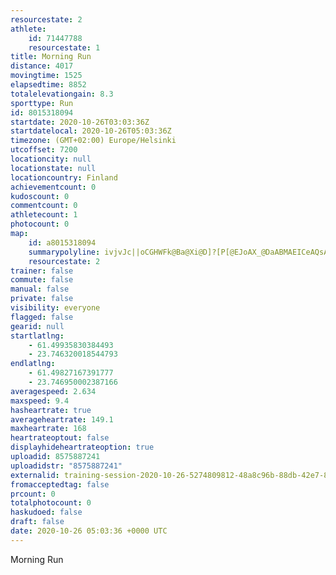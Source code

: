 ```yaml
---
resourcestate: 2
athlete:
    id: 71447788
    resourcestate: 1
title: Morning Run
distance: 4017
movingtime: 1525
elapsedtime: 8852
totalelevationgain: 8.3
sporttype: Run
id: 8015318094
startdate: 2020-10-26T03:03:36Z
startdatelocal: 2020-10-26T05:03:36Z
timezone: (GMT+02:00) Europe/Helsinki
utcoffset: 7200
locationcity: null
locationstate: null
locationcountry: Finland
achievementcount: 0
kudoscount: 0
commentcount: 0
athletecount: 1
photocount: 0
map:
    id: a8015318094
    summarypolyline: ivjvJc||oCGHWFk@Ba@Xi@D]?[P[@EJoAX_@DaABMAEICeAQsA?SSe@MsAGMUSCGGo@K[IEk@Kc@DWPu@jAABEEIUE[KUOs@O]o@eCg@_Be@cA[eAoAoDeAkDG[Iu@OMRgANi@Bq@Hu@Hi@DKFKPINSXUnAkAPYLKTKDCH@@BK^Id@WhCUjAc@`AIt@EHAXDr@FXNTFb@Bl@Rd@`@nBPVTb@PPb@t@^`AR^NPJZBRNXRNb@LPABEHoAP}@@EJEDEBk@Fc@BEVGVOb@OZUR@VGn@]R@p@GRMPCFEBINAZMZBJAp@a@FOHGj@Cf@On@C`@QV?d@K^Af@IHGd@IRMZKPCL?l@Q\ALINAVMN?^KXALKNWV@JCHKVGH@DDB?XQXAt@[\C\DZB\ANBXGPI^GH^HDN?JQJKH@NETOb@BRIVELIREf@AZIXAPEF@LPZ[NGB@?DFJH?d@WFAB?`@]VO`@a@T?LAf@q@b@U\EPIJ@LrA?|@JfAAd@Hv@CjCJ`A?h@FX@h@Cf@HnCCv@BTCR]RQBICM?g@TgAXKDCPI@SHw@BGBYZm@RY?GBSAKBgAh@YHa@XGBc@EGD[HAAW^]IC@uAv@KLSNc@H_@RE@ECIMCAWDWHG?
    resourcestate: 2
trainer: false
commute: false
manual: false
private: false
visibility: everyone
flagged: false
gearid: null
startlatlng:
    - 61.49935830384493
    - 23.746320018544793
endlatlng:
    - 61.49827167391777
    - 23.746950002387166
averagespeed: 2.634
maxspeed: 9.4
hasheartrate: true
averageheartrate: 149.1
maxheartrate: 168
heartrateoptout: false
displayhideheartrateoption: true
uploadid: 8575887241
uploadidstr: "8575887241"
externalid: training-session-2020-10-26-5274809812-48a8c96b-88db-42e7-8c92-6bb16a71a66d.fit
fromacceptedtag: false
prcount: 0
totalphotocount: 0
haskudoed: false
draft: false
date: 2020-10-26 05:03:36 +0000 UTC
---
```

Morning Run
